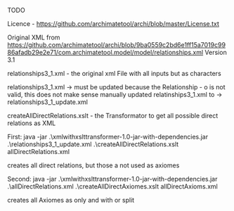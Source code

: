TODO

Licence - https://github.com/archimatetool/archi/blob/master/License.txt 

Original XML from https://github.com/archimatetool/archi/blob/9ba0559c2bd6e1ff15a7019c9986afadb29e2e71/com.archimatetool.model/model/relationships.xml
Version 3.1

relationships3_1.xml - the original xml File with all inputs but as characters

relationships3_1.xml -> must be updated because the Relationship - o is not valid, this does not make sense
manually updated relatinships3_1.xml to -> relationships3_1_update.xml

createAllDirectRelations.xslt - the Transformator to get all possible direct relations as XML


First: 
java -jar .\xmlwithxslttransformer-1.0-jar-with-dependencies.jar .\relationships3_1_update.xml .\createAllDirectRelations.xslt allDirectRelations.xml

creates all direct relations, but those a not used as axiomes


Second: 
java -jar .\xmlwithxslttransformer-1.0-jar-with-dependencies.jar .\allDirectRelations.xml .\createAllDirectAxiomes.xslt allDirectAxioms.xml

creates all Axiomes as only and with or split